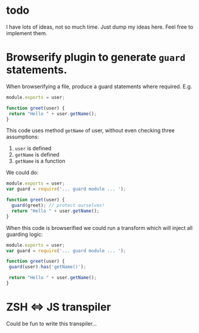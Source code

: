 # todo

I have lots of ideas, not so much time. Just dump my ideas here. Feel free to implement them.

# Browserify plugin to generate `guard` statements.

When browserifying a file, produce a guard statements where required. E.g.

``` javascript
module.exports = user;

function greet(user) {
 return "Hello " + user.getName();
}
```

This code uses method `getName` of user, without even checking three assumptions:

1. `user` is defined
2. `getName` is defined
3. `getName` is a function

We could do:

``` javascript
module.exports = user;
var guard = require('... guard module ... ');

function greet(user) {
  guard(greet); // protect ourselves!
  return "Hello " + user.getName();
}
```

When this code is browserified we could run a transform which will inject all guarding logic:

``` javascript
module.exports = user;
var guard = require('... guard module ... ');

function greet(user) {
 guard(user).has('getName()');

 return "Hello " + user.getName();
}
```

# ZSH <=> JS transpiler
Could be fun to write this transpiler...
